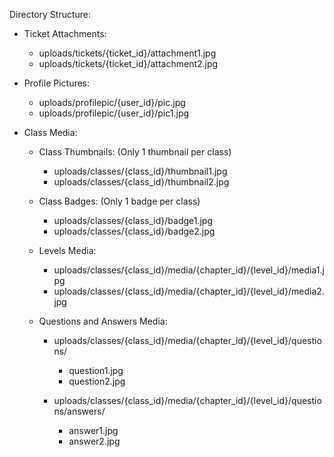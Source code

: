 Directory Structure:

- Ticket Attachments:
    - uploads/tickets/{ticket_id}/attachment1.jpg
    - uploads/tickets/{ticket_id}/attachment2.jpg

- Profile Pictures:
    - uploads/profilepic/{user_id}/pic.jpg
    - uploads/profilepic/{user_id}/pic1.jpg

- Class Media:
    - Class Thumbnails: (Only 1 thumbnail per class)
        - uploads/classes/{class_id}/thumbnail1.jpg
        - uploads/classes/{class_id}/thumbnail2.jpg

    - Class Badges: (Only 1 badge per class)
        - uploads/classes/{class_id}/badge1.jpg
        - uploads/classes/{class_id}/badge2.jpg

    - Levels Media: 
        - uploads/classes/{class_id}/media/{chapter_id}/{level_id}/media1.jpg
        - uploads/classes/{class_id}/media/{chapter_id}/{level_id}/media2.jpg

    - Questions and Answers Media:
        - uploads/classes/{class_id}/media/{chapter_id}/{level_id}/questions/
            - question1.jpg
            - question2.jpg
        
        - uploads/classes/{class_id}/media/{chapter_id}/{level_id}/questions/answers/
            - answer1.jpg
            - answer2.jpg